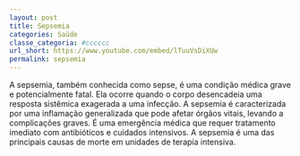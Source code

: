 ```yaml
---
layout: post
title: Sepsemia
categories: Saúde
classe_categoria: #cccccc
url_short: https://www.youtube.com/embed/lTuuVsDiXUw
permalink: sepsemia
---
```

A sepsemia, também conhecida como sepse, é uma condição médica grave e potencialmente fatal. Ela ocorre quando o corpo desencadeia uma resposta sistêmica exagerada a uma infecção. A sepsemia é caracterizada por uma inflamação generalizada que pode afetar órgãos vitais, levando a complicações graves. É uma emergência médica que requer tratamento imediato com antibióticos e cuidados intensivos. A sepsemia é uma das principais causas de morte em unidades de terapia intensiva.
